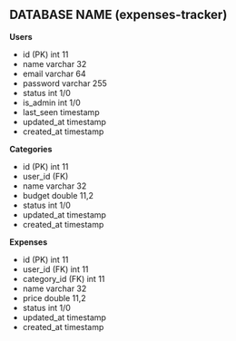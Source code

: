 
## DATABASE NAME (expenses-tracker)

 **Users**
 - id (PK) int 11
 - name varchar 32
 - email varchar 64
 - password varchar 255
 - status int 1/0
 - is_admin int 1/0
 - last_seen timestamp
 - updated_at timestamp
 - created_at timestamp


 **Categories**
 - id (PK) int 11
 - user_id (FK)
 - name varchar 32
 - budget double 11,2
 - status int 1/0
 - updated_at timestamp
 - created_at timestamp


 **Expenses**
 - id (PK) int 11
 - user_id (FK) int 11
 - category_id (FK) int 11
 - name varchar 32
 - price double 11,2
 - status int 1/0
 - updated_at timestamp
 - created_at timestamp
